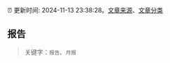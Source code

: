 :alarm_clock: 更新时间: 2024-11-13 23:38:28。[文章来源](/README.md)、[文章分类](/TAGS.md)

## 报告


> 关键字：`报告`、`月报`



